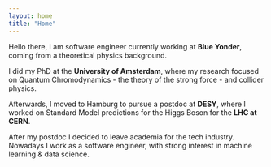 ```yaml
---
layout: home
title: "Home"
---
```


Hello there, I am software engineer currently working at **Blue Yonder**, coming from a theoretical physics background. 

I did my PhD at the **University of Amsterdam**, where my research focused on Quantum Chromodynamics - the theory of the strong force - and collider physics. 

Afterwards, I moved to Hamburg to pursue a postdoc at **DESY**, where I worked on Standard Model predictions for the Higgs Boson for the **LHC at CERN**. 

After my postdoc I decided to leave academia for the tech industry. Nowadays I work as a software engineer, with strong interest in machine learning & data science. 

